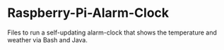 # Raspberry-Pi-Alarm-Clock
Files to run a self-updating alarm-clock that shows the temperature and weather via Bash and Java.
